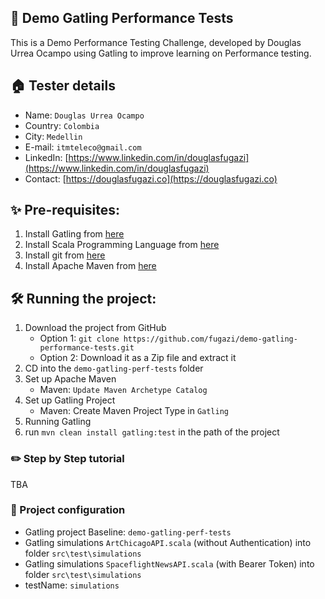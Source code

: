 ## 👋 Demo Gatling Performance Tests
This is a Demo Performance Testing Challenge, developed by Douglas Urrea Ocampo using Gatling to improve learning on Performance testing.

## 🏠 Tester details
* Name: `Douglas Urrea Ocampo`
* Country: `Colombia`
* City: `Medellin`
* E-mail: `itmteleco@gmail.com`
* LinkedIn: [https://www.linkedin.com/in/douglasfugazi](https://www.linkedin.com/in/douglasfugazi)
* Contact: [https://douglasfugazi.co](https://douglasfugazi.co)

## ✨ Pre-requisites:
1. Install Gatling from [here](https://gatling.io)
2. Install Scala Programming Language from [here](https://www.scala-lang.org)
3. Install git from [here](https://git-scm.com)
4. Install Apache Maven from [here](https://maven.apache.org)

## 🛠️ Running the project:
1. Download the project from GitHub
    * Option 1: `git clone https://github.com/fugazi/demo-gatling-performance-tests.git`
    * Option 2: Download it as a Zip file and extract it
2. CD into the `demo-gatling-perf-tests` folder
3. Set up Apache Maven
    * Maven: `Update Maven Archetype Catalog`
4. Set up Gatling Project
    * Maven: Create Maven Project Type in `Gatling`
5. Running Gatling
4. run `mvn clean install gatling:test` in the path of the project

### ✏️ Step by Step tutorial

TBA

### 🚴 Project configuration
* Gatling project Baseline: `demo-gatling-perf-tests`
* Gatling simulations `ArtChicagoAPI.scala` (without Authentication) into folder `src\test\simulations`
* Gatling simulations `SpaceflightNewsAPI.scala` (with Bearer Token) into folder `src\test\simulations`
* testName: `simulations`
